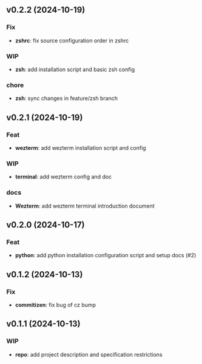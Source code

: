 ## v0.2.2 (2024-10-19)

### Fix

- **zshrc**: fix source configuration order in zshrc

### WIP

- **zsh**: add installation script and basic zsh config

### chore

- **zsh**: sync changes in feature/zsh branch

## v0.2.1 (2024-10-19)

### Feat

- **wezterm**: add wezterm installation script and config

### WIP

- **terminal**: add wezterm config and doc

### docs

- **Wezterm**: add wezterm terminal introduction document

## v0.2.0 (2024-10-17)

### Feat

- **python**: add python installation configuration script and setup docs (#2)

## v0.1.2 (2024-10-13)

### Fix

- **commitizen**: fix bug of cz bump

## v0.1.1 (2024-10-13)

### WIP

- **repo**: add project description and specification restrictions
